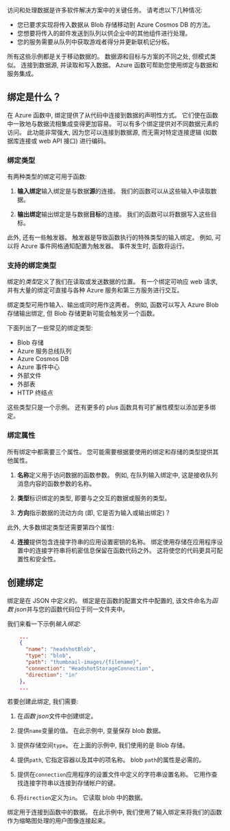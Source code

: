 访问和处理数据是许多软件解决方案中的关键任务。 请考虑以下几种情况:

* 您已要求实现将传入数据从 Blob 存储移动到 Azure Cosmos DB 的方法。
* 您想要将传入的邮件发送到队列以供企业中的其他组件进行处理。
* 您的服务需要从队列中获取游戏者得分并更新联机记分板。

所有这些示例都是关于移动数据的。 数据源和目标与方案的不同之处, 但模式类似。 连接到数据源, 并读取和写入数据。 Azure 函数可帮助您使用绑定与数据和服务集成。 

## <a name="what-is-a-binding"></a>绑定是什么？

在 Azure 函数中, 绑定提供了从代码中连接到数据的声明性方式。 它们使在函数中一致地与数据流相集成变得更加容易。 可以有多个绑定提供对不同数据元素的访问。 此功能非常强大, 因为您可以连接到数据源, 而无需对特定连接逻辑 (如数据库连接或 web API 接口) 进行编码。

### <a name="types-of-bindings"></a>绑定类型

有两种类型的绑定可用于函数:

1. **输入绑定**输入绑定是与数据**源**的连接。 我们的函数可以从这些输入中读取数据。

1. **输出绑定**输出绑定是与数据**目标**的连接。 我们的函数可以将数据写入这些目标。

此外, 还有一些触发器。 触发器是导致函数执行的特殊类型的输入绑定。 例如, 可以将 Azure 事件网格通知配置为触发器。 事件发生时, 函数将运行。

### <a name="types-of-supported-bindings"></a>支持的绑定类型

绑定的*类型*定义了我们在读取或发送数据的位置。 有一个绑定可响应 web 请求, 并有大量的绑定可直接与各种 Azure 服务和第三方服务进行交互。

绑定类型可用作输入、输出或同时用作这两者。 例如, 函数可以写入 Azure Blob 存储输出绑定, 但 Blob 存储更新可能会触发另一个函数。

下面列出了一些常见的绑定类型:
- Blob 存储
- Azure 服务总线队列
- Azure Cosmos DB
- Azure 事件中心
- 外部文件
- 外部表
- HTTP 终结点

这些类型只是一个示例。 还有更多的 plus 函数具有可扩展性模型以添加更多绑定。

### <a name="binding-properties"></a>绑定属性

所有绑定中都需要三个属性。 您可能需要根据要使用的绑定和存储的类型提供其他属性。

1. **名称**定义用于访问数据的函数参数。 例如, 在队列输入绑定中, 这是接收队列消息内容的函数参数的名称。 

1. **类型**标识绑定的类型, 即要与之交互的数据或服务的类型。

1. **方向**指示数据的流动方向 (即, 它是否为输入或输出绑定)？

此外, 大多数绑定类型还需要第四个属性: 

4. **连接**提供包含连接字符串的应用设置密钥的名称。 绑定使用存储在应用程序设置中的连接字符串将机密信息保留在函数代码之外。 这将使您的代码更具可配置性和安全性。

## <a name="create-a-binding"></a>创建绑定

绑定是在 JSON 中定义的。 绑定是在函数的配置文件中配置的, 该文件命名为*函数 json*并与您的函数代码位于同一文件夹中。

 我们来看一下示例*输入绑定*:

```json
    ...
    {
      "name": "headshotBlob",
      "type": "blob",
      "path": "thumbnail-images/{filename}",
      "connection": "HeadshotStorageConnection",
      "direction": "in"
    },
    ...
```

若要创建此绑定, 我们需要:

1. 在*函数 json*文件中创建绑定。

1. 提供`name`变量的值。 在此示例中, 变量保存 blob 数据。

1. 提供存储空间`type`。 在上面的示例中, 我们使用的是 Blob 存储。

1. 提供`path`, 它指定容器以及其中的项名称。 blob `path`的属性是必需的。

1. 提供在`connection`应用程序的设置文件中定义的字符串设置名称。 它用作查找连接字符串以连接到存储帐户的键。

1. 将`direction`定义为`in`。 它读取 blob 中的数据。

绑定用于连接到函数中的数据。 在此示例中, 我们使用了输入绑定来将我们的函数作为缩略图处理的用户图像连接起来。
